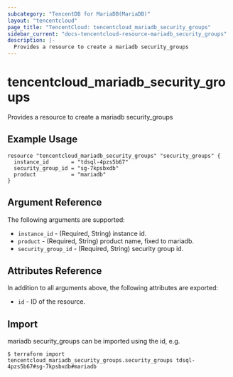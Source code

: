 ```yaml
---
subcategory: "TencentDB for MariaDB(MariaDB)"
layout: "tencentcloud"
page_title: "TencentCloud: tencentcloud_mariadb_security_groups"
sidebar_current: "docs-tencentcloud-resource-mariadb_security_groups"
description: |-
  Provides a resource to create a mariadb security_groups
---
```


# tencentcloud_mariadb_security_groups

Provides a resource to create a mariadb security_groups

## Example Usage

```hcl
resource "tencentcloud_mariadb_security_groups" "security_groups" {
  instance_id       = "tdsql-4pzs5b67"
  security_group_id = "sg-7kpsbxdb"
  product           = "mariadb"
}
```

## Argument Reference

The following arguments are supported:

* `instance_id` - (Required, String) instance id.
* `product` - (Required, String) product name, fixed to mariadb.
* `security_group_id` - (Required, String) security group id.

## Attributes Reference

In addition to all arguments above, the following attributes are exported:

* `id` - ID of the resource.



## Import

mariadb security_groups can be imported using the id, e.g.
```
$ terraform import tencentcloud_mariadb_security_groups.security_groups tdsql-4pzs5b67#sg-7kpsbxdb#mariadb
```

